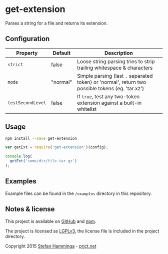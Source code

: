 # get-extension
Parses a string for a file and returns its extension.

## Configuration

Property | Default | Description
---|---|---
`strict` | false | Loose string parsing tries to strip trailing whitespace & characters
`mode` | "normal" | Simple parsing (last `.` separated token) or 'normal', return two possible tokens (eg. 'tar.xz')
`testSecondLevel` | false | If `true`, test any two-token extension against a built-in whitelist

## Usage

```bash
npm install --save get-extension
```

```javascript
var getExt = require('get-extension')(config);

console.log(
  getExt('some/dir/file.tar.gz')
);
```

## Examples

Example files can be found in the `/examples` directory in this repository.

## Notes & license
This project is available on [GitHub](https://github.com/StefanHamminga/node-get-extension) and [npm](https://www.npmjs.com/package/get-extension).

The project is licensed as [LGPLv3](http://www.gnu.org/licenses/lgpl-3.0.html), the license file is included in the project directory.

Copyright 2015 [Stefan Hamminga](mailto:stefan@prjct.net) - [prjct.net](https://prjct.net)
